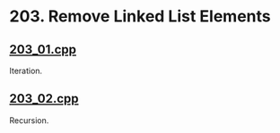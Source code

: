 # 203. Remove Linked List Elements #

## [203_01.cpp](https://github.com/cmeslo/leetcode/blob/master/solution/203.%20Remove%20Linked%20List%20Elements/203_01.cpp) ##
Iteration.

## [203_02.cpp](https://github.com/cmeslo/leetcode/blob/master/solution/203.%20Remove%20Linked%20List%20Elements/203_02.cpp) ##
Recursion.
